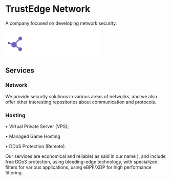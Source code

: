 # TrustEdge Network
A company focused on developing network security.

![logo](https://github.com/TrustEdge-Network/.github/blob/main/profile/public/logo.png?raw=true)

## Services

### Network
We provide security solutions in various areas of networks, and we also offer other interesting repositories about communication and protocols.

### Hosting
• Virtual Private Server (VPS);

• Managed Game Hosting

• DDoS Protection (Remote).

Our services are economical and reliable( as said in our name ), and include free DDoS protection, using bleeding-edge technology, with specialized filters for various applications, using eBPF/XDP for high performance filtering.